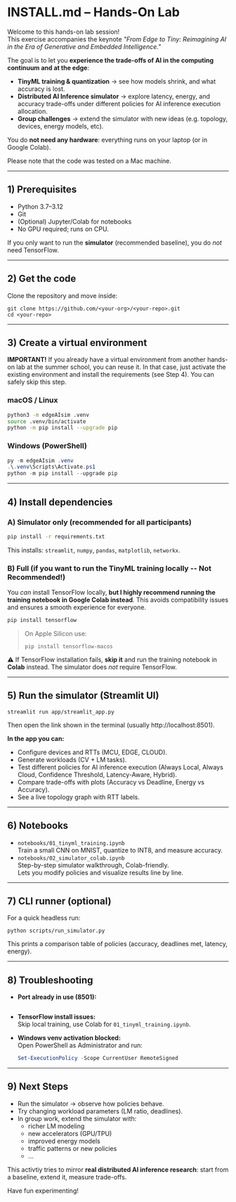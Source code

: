 
# INSTALL.md – Hands-On Lab

Welcome to this hands-on lab session!  
This exercise accompanies the keynote *"From Edge to Tiny: Reimagining AI in the Era of Generative and Embedded Intelligence."*  

The goal is to let you **experience the trade-offs of AI in the computing continuum and at the edge**:  
- **TinyML training & quantization** → see how models shrink, and what accuracy is lost.  
- **Distributed AI Inference simulator** → explore latency, energy, and accuracy trade-offs under different policies for AI inference execution allocation.  
- **Group challenges** → extend the simulator with new ideas (e.g. topology, devices, energy models, etc).  

You do **not need any hardware**: everything runs on your laptop (or in Google Colab).

Please note that the code was tested on a Mac machine.

---

## 1) Prerequisites
- Python 3.7–3.12
- Git  
- (Optional) Jupyter/Colab for notebooks  
- No GPU required; runs on CPU.  

If you only want to run the **simulator** (recommended baseline), you do *not* need TensorFlow.

---

## 2) Get the code
Clone the repository and move inside:
```
git clone https://github.com/<your-org>/<your-repo>.git
cd <your-repo>
```

---

## 3) Create a virtual environment

**IMPORTANT!** If you already have a virtual environment from another hands-on lab at the summer school, you can reuse it.
In that case, just activate the existing environment and install the requirements (see Step 4).
You can safely skip this step.

### macOS / Linux
```bash
python3 -m edgeAIsim .venv
source .venv/bin/activate
python -m pip install --upgrade pip
```

### Windows (PowerShell)
```powershell
py -m edgeAIsim .venv
.\.venv\Scripts\Activate.ps1
python -m pip install --upgrade pip
```

---

## 4) Install dependencies

### A) Simulator only (recommended for all participants)
```bash
pip install -r requirements.txt
```
This installs: `streamlit`, `numpy`, `pandas`, `matplotlib`, `networkx`.

### B) Full (if you want to run the TinyML training locally -- Not Recommended!)

You *can* install TensorFlow locally, **but I highly recommend running the training notebook in Google Colab instead**.
This avoids compatibility issues and ensures a smooth experience for everyone.

```bash
pip install tensorflow
```
> On Apple Silicon use:  
> ```
> pip install tensorflow-macos
> ```

⚠️ If TensorFlow installation fails, **skip it** and run the training notebook in **Colab** instead. The simulator does *not* require TensorFlow.

---

## 5) Run the simulator (Streamlit UI)
```
streamlit run app/streamlit_app.py
```
Then open the link shown in the terminal (usually http://localhost:8501).

**In the app you can:**
- Configure devices and RTTs (MCU, EDGE, CLOUD).  
- Generate workloads (CV + LM tasks).  
- Test different policies for AI inference execution (Always Local, Always Cloud, Confidence Threshold, Latency-Aware, Hybrid).  
- Compare trade-offs with plots (Accuracy vs Deadline, Energy vs Accuracy).  
- See a live topology graph with RTT labels.

---

## 6) Notebooks
- `notebooks/01_tinyml_training.ipynb`  
  Train a small CNN on MNIST, quantize to INT8, and measure accuracy.  
- `notebooks/02_simulator_colab.ipynb`  
  Step-by-step simulator walkthrough, Colab-friendly.  
  Lets you modify policies and visualize results line by line.

---

## 7) CLI runner (optional)
For a quick headless run:
```
python scripts/run_simulator.py
```
This prints a comparison table of policies (accuracy, deadlines met, latency, energy).

---

## 8) Troubleshooting
- **Port already in use (8501):**
  ```streamlit run app/streamlit_app.py --server.port 8502
  ```

- **TensorFlow install issues:**  
  Skip local training, use Colab for `01_tinyml_training.ipynb`.  

- **Windows venv activation blocked:**  
  Open PowerShell as Administrator and run:  
  ```powershell
  Set-ExecutionPolicy -Scope CurrentUser RemoteSigned
  ```
  
---

## 9) Next Steps
- Run the simulator → observe how policies behave.  
- Try changing workload parameters (LM ratio, deadlines).  
- In group work, extend the simulator with:  
  - richer LM modeling  
  - new accelerators (GPU/TPU)  
  - improved energy models  
  - traffic patterns or new policies
  - ...  

This activtiy tries to mirror **real distributed AI inference research**: start from a baseline, extend it, measure trade-offs.

Have fun experimenting!
